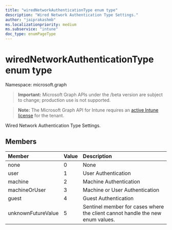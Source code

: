 ```yaml
---
title: "wiredNetworkAuthenticationType enum type"
description: "Wired Network Authentication Type Settings."
author: "jaiprakashmb"
ms.localizationpriority: medium
ms.subservice: "intune"
doc_type: enumPageType
---
```


# wiredNetworkAuthenticationType enum type

Namespace: microsoft.graph
> **Important:** Microsoft Graph APIs under the /beta version are subject to change; production use is not supported.

> **Note:** The Microsoft Graph API for Intune requires an [active Intune license](https://go.microsoft.com/fwlink/?linkid=839381) for the tenant.


Wired Network Authentication Type Settings.

## Members
|Member|Value|Description|
|:---|:---|:---|
|none|0|None|
|user|1|User Authentication|
|machine|2|Machine Authentication|
|machineOrUser|3|Machine or User Authentication|
|guest|4|Guest Authentication|
|unknownFutureValue|5|Sentinel member for cases where the client cannot handle the new enum values.|
